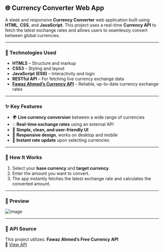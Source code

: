 ## 🌐 Currency Converter Web App

A sleek and responsive **Currency Converter** web application built using **HTML**, **CSS**, and **JavaScript**. This project uses a real-time **Currency API** to fetch the latest exchange rates and allows users to seamlessly convert between global currencies.

---

### 🔧 Technologies Used
- **HTML5** – Structure and markup  
- **CSS3** – Styling and layout  
- **JavaScript (ES6)** – Interactivity and logic  
- **RESTful API** – For fetching live currency exchange data  
- **[Fawaz Ahmed’s Currency API](https://cdn.jsdelivr.net/npm/@fawazahmed0/currency-api)** – Reliable, up-to-date currency exchange rates

---

### ✨ Key Features
- 🌍 **Live currency conversion** between a wide range of currencies  
- 💡 **Real-time exchange rates** using an external API  
- 🎯 **Simple, clean, and user-friendly UI**  
- 📱 **Responsive design**, works on desktop and mobile  
- 🔄 **Instant rate update** upon selecting currencies

---

### 🚀 How It Works
1. Select your **base currency** and **target currency**.
2. Enter the amount you want to convert.
3. The app instantly fetches the latest exchange rate and calculates the converted amount.

---

### 📸 Preview
![image](https://github.com/user-attachments/assets/924ad48b-ed28-4129-830f-a3713414db72)



---

### 📡 API Source
This project utilizes:
**Fawaz Ahmed’s Free Currency API**  
🔗 [View API](https://cdn.jsdelivr.net/npm/@fawazahmed0/currency-api)

